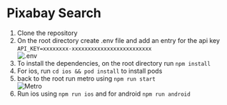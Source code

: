 # Pixabay Search

1. Clone the repository
2. On the root directory create .env file and add an entry for the api key <br />
  `API_KEY=xxxxxxxx-xxxxxxxxxxxxxxxxxxxxxxxxx` <br />
  ![.env](https://user-images.githubusercontent.com/112672616/190935022-ef0d303e-d4e0-4a6d-92fb-0b8980a3f38a.png)
3. To install the dependencies, on the root directory run `npm install`
4. For ios, run `cd ios && pod install` to install pods
5. back to the root run metro using `npm run start` <br />
![Metro](https://user-images.githubusercontent.com/112672616/190935009-ff4d38ca-3eea-460f-aefb-9a03b7048734.png)
6. Run ios using `npm run ios` and for android `npm run android`
